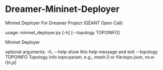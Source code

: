 Dreamer-Mininet-Deployer
========================

Mininet Deployer For Dreamer Project (GÉANT Open Call)

usage: mininet_deployer.py [-h] [--topology TOPOINFO]

Mininet Deployer

optional arguments:
  -h, --help           show this help message and exit
  --topology TOPOINFO  Topology Info topo:param, e.g., mesh:3 or file:topo.json, nx:e-r[n,p]
